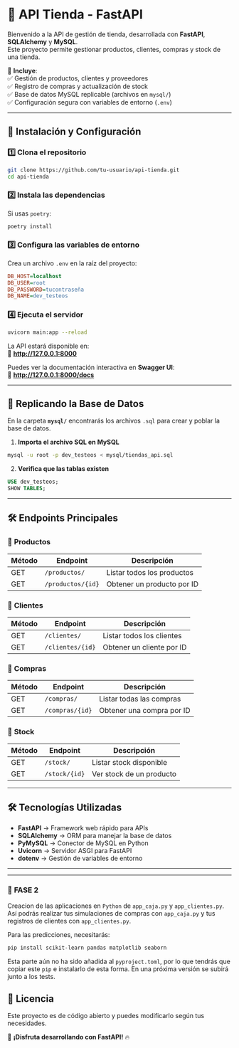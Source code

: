 # 🛒 API Tienda - FastAPI

Bienvenido a la API de gestión de tienda, desarrollada con **FastAPI**, **SQLAlchemy** y **MySQL**.  
Este proyecto permite gestionar productos, clientes, compras y stock de una tienda.  

📌 **Incluye**:  
✅ Gestión de productos, clientes y proveedores  
✅ Registro de compras y actualización de stock  
✅ Base de datos MySQL replicable (archivos en `mysql/`)  
✅ Configuración segura con variables de entorno (`.env`)

---

## 🚀 Instalación y Configuración

### 1️⃣ Clona el repositorio
```bash
git clone https://github.com/tu-usuario/api-tienda.git
cd api-tienda
```

### 2️⃣ Instala las dependencias  
Si usas `poetry`:
```bash
poetry install
```

### 3️⃣ Configura las variables de entorno  
Crea un archivo `.env` en la raíz del proyecto:
```ini
DB_HOST=localhost
DB_USER=root
DB_PASSWORD=tucontraseña
DB_NAME=dev_testeos
```

### 4️⃣ Ejecuta el servidor  
```bash
uvicorn main:app --reload
```
La API estará disponible en:  
📌 **http://127.0.0.1:8000**

Puedes ver la documentación interactiva en **Swagger UI**:  
📌 **http://127.0.0.1:8000/docs**

---

## 📂 Replicando la Base de Datos  
En la carpeta **`mysql/`** encontrarás los archivos `.sql` para crear y poblar la base de datos.  

1. **Importa el archivo SQL en MySQL**  
```bash
mysql -u root -p dev_testeos < mysql/tiendas_api.sql
```
2. **Verifica que las tablas existen**  
```sql
USE dev_testeos;
SHOW TABLES;
```

---

## 🛠️ Endpoints Principales

### 📌 **Productos**
| Método | Endpoint           | Descripción |
|--------|-------------------|-------------|
| GET    | `/productos/`      | Listar todos los productos |
| GET    | `/productos/{id}`  | Obtener un producto por ID |

### 📌 **Clientes**
| Método | Endpoint           | Descripción |
|--------|-------------------|-------------|
| GET    | `/clientes/`      | Listar todos los clientes |
| GET    | `/clientes/{id}`  | Obtener un cliente por ID |

### 📌 **Compras**
| Método | Endpoint           | Descripción |
|--------|-------------------|-------------|
| GET    | `/compras/`       | Listar todas las compras |
| GET    | `/compras/{id}`   | Obtener una compra por ID |

### 📌 **Stock**
| Método | Endpoint           | Descripción |
|--------|-------------------|-------------|
| GET    | `/stock/`         | Listar stock disponible |
| GET    | `/stock/{id}`     | Ver stock de un producto |

---

## 🛠️ Tecnologías Utilizadas
- **FastAPI** → Framework web rápido para APIs  
- **SQLAlchemy** → ORM para manejar la base de datos  
- **PyMySQL** → Conector de MySQL en Python  
- **Uvicorn** → Servidor ASGI para FastAPI  
- **dotenv** → Gestión de variables de entorno  

---


---

### 📕 **FASE 2**


Creacion de las aplicaciones en `Python` de `app_caja.py` y `app_clientes.py`. Así podrás realizar tus simulaciones de compras con `app_caja.py` y tus registros de clientes con `app_clientes.py`.

Para las predicciones, necesitarás:

```bash
pip install scikit-learn pandas matplotlib seaborn
```

Esta parte aún no ha sido añadida al `pyproject.toml`, por lo que tendrás que copiar este `pip` e instalarlo de esta forma. En una próxima versión se subirá junto a los tests.

## 📜 Licencia  
Este proyecto es de código abierto y puedes modificarlo según tus necesidades.  

🚀 **¡Disfruta desarrollando con FastAPI!** 🔥
